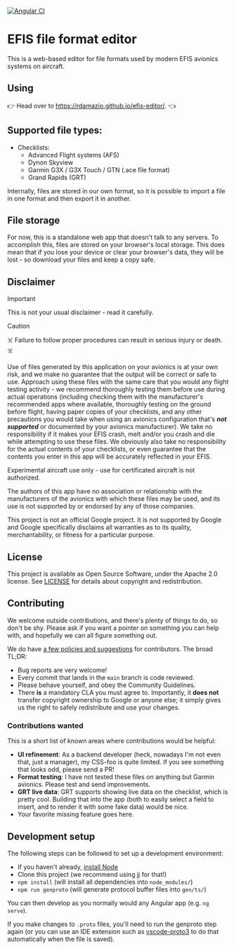 [![Angular CI](https://github.com/rdamazio/efis-editor/actions/workflows/angular-ci.yml/badge.svg)](https://github.com/rdamazio/efis-editor/actions/workflows/angular-ci.yml)

# EFIS file format editor

This is a web-based editor for file formats used by modern EFIS avionics systems on aircraft.

## Using

:point_right:	 Head over to https://rdamazio.github.io/efis-editor/. :point_left:

## Supported file types:

* Checklists:
  * Advanced Flight systems (AFS)
  * Dynon Skyview
  * Garmin G3X / G3X Touch / GTN (.ace file format)
  * Grand Rapids (GRT)

Internally, files are stored in our own format, so it is possible to import a
file in one format and then export it in another.

## File storage

For now, this is a standalone web app that doesn't talk to any servers. To accomplish this, files are
stored on your browser's local storage. This does mean that if you lose your device or clear your
browser's data, they will be lost - so download your files and keep a copy safe.

## Disclaimer

> [!IMPORTANT]
> This is not your usual disclaimer - read it carefully.

> [!CAUTION]
> :skull_and_crossbones: Failure to follow proper procedures can result in serious
> injury or death. :skull_and_crossbones:

Use of files generated by this application on your avionics is at your own risk,
and we make no guarantee that the output will be correct or safe to use. Approach
using these files with the same care that you would any flight testing activity -
we recommend thoroughly testing them before use during actual operations (including
checking them with the manufacturer's recommended apps where available, thoroughly
testing on the ground before flight, having paper copies of your checklists, and any
other precautions you would take when using an avionics configuration that's ***not
supported*** or documented by your avionics manufacturer). We take no responsibility if
it makes your EFIS crash, melt and/or you crash and die while attempting to use
these files. We obviously also take no responsibility for the actual contents of your
checklists, or even guarantee that the contents you enter in this app will
be accurately reflected in your EFIS.

Experimental aircraft use only - use for certificated aircraft is not authorized.

The authors of this app have no association or relationship with the manufacturers
of the avionics with which these files may be used, and its use is not supported by
or endorsed by any of those companies.

This project is not an official Google project. It is not supported by
Google and Google specifically disclaims all warranties as to its quality,
merchantability, or fitness for a particular purpose.

## License

This project is available as Open Source Software, under the Apache 2.0 license.
See [LICENSE](./LICENSE) for details about copyright and redistribution.

## Contributing

We welcome outside contributions, and there's plenty of things to do, so
don't be shy. Please ask if you want a pointer on something you can help with,
and hopefully we can all figure something out.

We do have [a few policies and
suggestions](https://github.com/rdamazio/efis-editor/blob/main/docs/contributing.md)
for contributors. The broad TL;DR:

- Bug reports are very welcome!
- Every commit that lands in the `main` branch is code reviewed.
- Please behave yourself, and obey the Community Guidelines.
- There **is** a mandatory CLA you must agree to. Importantly, it **does not**
  transfer copyright ownership to Google or anyone else; it simply gives us the
  right to safely redistribute and use your changes.

### Contributions wanted

This is a short list of known areas where contributions would be helpful:

- **UI refinement**: As a backend developer (heck, nowadays I'm not even that, just a manager),
  my CSS-foo is quite limited. If  you see something that looks odd, please send a PR!
- **Format testing**: I have not tested these files on anything but Garmin avionics. Please
  test and send improvements.
- **GRT live data**: GRT supports showing live data on the checklist, which is pretty
  cool. Building that into the app (both to easily select a field to insert, and
  to render it with some fake data) would be nice.
- Your favorite missing feature goes here.

## Development setup

The following steps can be followed to set up a development environment:

* If you haven't already, [install Node](https://nodejs.org/en/learn/getting-started/how-to-install-nodejs)
* Clone this project (we recommend using [jj](http://github.com/martinvonz/jj) for that!)
* `npm install` (will install all dependencies into `node_modules/`)
* `npm run genproto` (will generate protocol buffer files into `gen/ts/`)

You can then develop as you normally would any Angular app (e.g. `ng serve`).

If you make changes to `.proto` files, you'll need to run the genproto step again
(or you can use an IDE extension such as [vscode-proto3](https://github.com/zxh0/vscode-proto3) to
do that automatically when the file is saved).

